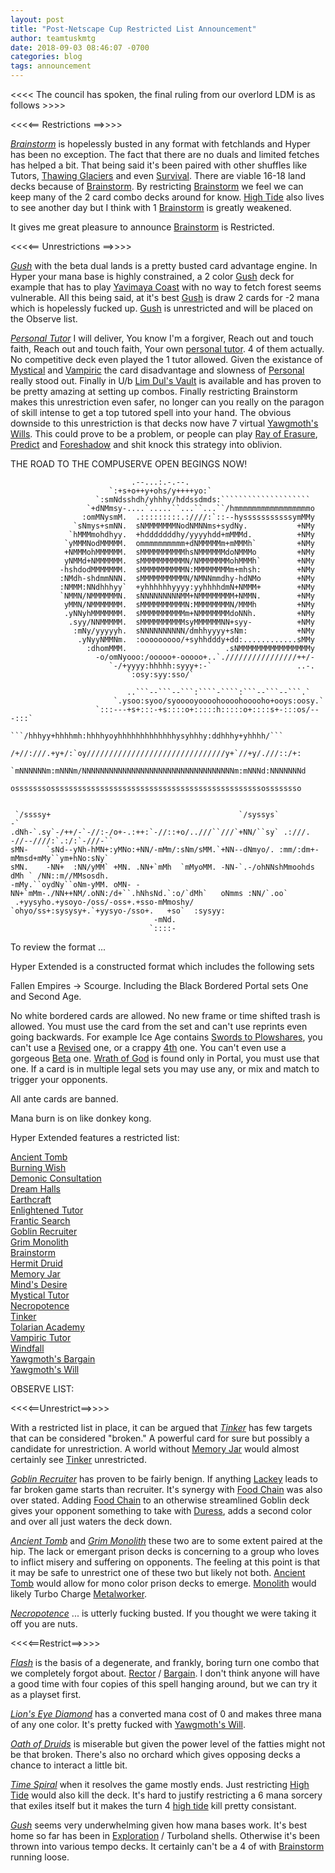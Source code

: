 ```yaml
---
layout: post
title: "Post-Netscape Cup Restricted List Announcement"
author: teamtuskmtg
date: 2018-09-03 08:46:07 -0700
categories: blog
tags: announcement
---
```


<<<< The council has spoken, the final ruling from our overlord LDM is as follows >>>>

<<<<== Restrictions ==>>>>

*<a href="https://scryfall.com/card/mmq/61/brainstorm">Brainstorm</a>* is hopelessly busted in any format with fetchlands and Hyper has been no exception. The fact that there are no duals and limited fetches has helped a bit. That being said it's been paired with other shuffles like Tutors, <a href="https://scryfall.com/card/all/144/thawing-glaciers">Thawing Glaciers</a> and even <a href="https://scryfall.com/card/exo/129/survival-of-the-fittest">Survival</a>. There are viable 16-18 land decks because of <a href="https://scryfall.com/card/mmq/61/brainstorm">Brainstorm</a>. By restricting <a href="https://scryfall.com/card/mmq/61/brainstorm">Brainstorm</a> we feel we can keep many of the 2 card combo decks around for know. <a href="https://scryfall.com/card/fem/18b/high-tide">High Tide</a> also lives to see another day but I think with 1 <a href="https://scryfall.com/card/mmq/61/brainstorm">Brainstorm</a> is greatly weakened.

It gives me great pleasure to announce <a href="https://scryfall.com/card/mmq/61/brainstorm">Brainstorm</a> is Restricted.

<<<<== Unrestrictions ==>>>>

*<a href="https://scryfall.com/card/mmq/82/gush">Gush</a>* with the beta dual lands is a pretty busted card advantage engine. In Hyper your mana base is highly constrained, a 2 color <a href="https://scryfall.com/card/mmq/82/gush">Gush</a> deck for example that has to play <a href="https://scryfall.com/card/apc/143/yavimaya-coast">Yavimaya Coast</a> with no way to fetch forest seems vulnerable. All this being said, at it's best <a href="https://scryfall.com/card/mmq/82/gush">Gush</a> is draw 2 cards for -2 mana which is hopelessly fucked up. <a href="https://scryfall.com/card/mmq/82/gush">Gush</a> is unrestricted and will be placed on the Observe list.

*<a href="https://scryfall.com/card/por/64/personal-tutor">Personal Tutor</a>* I will deliver, You know I'm a forgiver, Reach out and touch faith, Reach out and touch faith, Your own <a href="https://scryfall.com/card/por/64/personal-tutor">personal tutor</a>. 4 of them actually. No competitive deck even played the 1 tutor allowed. Given the existance of <a href="https://scryfall.com/card/mir/80/mystical-tutor">Mystical</a> and <a href="https://scryfall.com/card/vis/72/vampiric-tutor">Vampiric</a> the card disadvantage and slowness of <a href="https://scryfall.com/card/por/64/personal-tutor">Personal</a> really stood out. Finally in U/b <a href="https://scryfall.com/card/all/107/lim-d%C3%BBls-vault">Lim Dul's Vault</a> is available and has proven to be pretty amazing at setting up combos. Finally restricting Brainstorm makes this unrestriction even safer, no longer can you really on the paragon of skill intense to get a top tutored spell into your hand. The obvious downside to this unrestriction is that decks now have 7 virtual <a href="https://scryfall.com/card/usg/171/yawgmoths-will">Yawgmoth's Wills</a>. This could prove to be a problem, or people can play <a href="https://scryfall.com/card/ice/93/ray-of-erasure">Ray of Erasure</a>, <a href="https://scryfall.com/card/ody/94/predict">Predict</a> and <a href="https://scryfall.com/card/vis/33/foreshadow">Foreshadow</a> and shit knock this strategy into oblivion.

THE ROAD TO THE COMPUSERVE OPEN BEGINGS NOW!







                               .--...:.-.--.
                          `:+s+o++y+ohs/y++++yo:`
                       `:smNdsshdh/yhhhy/hddssdmds:````````````````````
                     `+dNMmsy-....`.....``...``...``/hmmmmmmmmmmmmmmmmmo
                    :omMNysmM.  .:::::::::.:////:`::--hysssssssssssymMMy
                  `sNmys+smNN.  sNMMMMMMMNodNMNNms+sydNy.           +NMy
                 `hMMMmohdhyy.  +hdddddddhy/yyyyhdd+mMMMd.          +NMy
                `yMMMNodMMMMM.  ommmmmmmmmm+dNMMMMMm+mMMMh`         +NMy
                +NMMMohMMMMMM.  sMMMMMMMMMMhsNMMMMMMdoNMMMo         +NMy
                yNMMd+NMMMMMM.  sMMMMMMMMMMN/NMMMMMMMohMMMh`        +NMy
               -hshdodMMMMMMM.  sMMMMMMMMMMN:MMMMMMMMm+mhsh:        +NMy
               :NMdh-shdmmNNN.  sMMMMMMMMMMN/NMNNmmdhy-hdNMo        +NMy
               :NMMM:NNdhhhyy`  +yhhhhhhyyyy:yyhhhhdmN+NMMM+        +NMy
               `NMMN/NMMMMMMN.  sNNNNNNNNNMM+NMMMMMMMM+NMMN.        +NMy
                yMMN/NMMMMMMM.  sMMMMMMMMMMN:MMMMMMMMN/MMMh         +NMy
                .yNNyhMMMMMMM.  sMMMMMMMMMMm+NMMMMMMMdoNNh.         +NMy
                 .syy/NNMMMMM.  sMMMMMMMMMMsyMMMMMMNN+syy-          +NMy
                  :mNy/yyyyyh.  sNNNNNNNNNN/dmhhyyyy+sNm:           +NMy
                   .yNyyNMMNm.  :ooooooooo/+syhhdddy+dd:............sMMy
                     :dhomMMM.                      .sNMMMMMMMMMMMMMMMMy
                       -o/omNyooo:/ooooo+-ooooo+..`.////////////////++/-
                          `-/+yyyy:hhhhh:syyy+:-`                   ..-.
                              `:osy:syy:sso/`

                              ..```--```--```:````-````:```--```--```.`
                           `.ysoo:syoo/syooooyoooohoooohooooho+ooys:oosy.`
                       `:::---+s+:::-+s::::o+:::::h:::::o+::::s+-:::os/---:::`
                    ```/hhhyy+hhhhmh:hhhhyoyhhhhhhhhhhhhhysyhhhy:ddhhhy+yhhhh/```
                  /+//:///.+y+/:`oy///////////////////////////////y+`//+y/.///::/+:
                 `mNNNNNNm:mNNNm/NNNNNNNNNNNNNNNNNNNNNNNNNNNNNNNNNNm:mNNNd:NNNNNNNd
                  osssssssosssssssssssssssssssssssssssssssssssssssssssssssossssssso


     `/ssssy+                                          `/syssys`                              -`
    .dNh-`.sy`-/++/-`-//:-/o+-.:++:`-//::+o/..///``///`+NN/``sy` .:///. -//--////:`.:/:`-///-``
    sMN-    `sNd--yNh-hMN+:yMNo:+NN/-mMm/:sNm/sMM.`+NN--dNmyo/. :mm/:dm+-mMmsd+mMy``ym+hNo:sNy`
    sMN.    -NN+  :NN/yMM` +MN. .NN+`mMh  `mMyoMM. -NN-`.-/ohNNshMmoohds dMh ` /NN::m//MMsosdh.
    -mMy.``oydNy``oNm-yMM. oMN- -NN+`mMm-./NN++NM/.oNN:/d+``.hNhsNd.`:o/`dMh`   oNmms :NN/`.oo`
     .+yysyho.+ysoyo-/oss/-oss+.+sso-mMmoshy/ `ohyo/ss+:sysysy+.`+yysyo-/sso+.   +so`  :sysyy:
                                    -mNd.
                                   `::::-


To review the format ...

Hyper Extended is a constructed format which includes the following sets

Fallen Empires -> Scourge. Including the Black Bordered Portal sets One and Second Age.

No white bordered cards are allowed. No new frame or time shifted trash is allowed. You must use the card from the set and can't use reprints even going backwards. For example Ice Age contains <a href="https://scryfall.com/card/ice/54/swords-to-plowshares">Swords to Plowshares</a>, you can't use a <a href="https://scryfall.com/card/3ed/41/swords-to-plowshares">Revised</a> one, or a crappy <a href="https://scryfall.com/card/4ed/52/swords-to-plowshares">4th</a> one. You can't even use a gorgeous <a href="https://scryfall.com/card/leb/41/swords-to-plowshares">Beta</a> one. <a href="https://scryfall.com/card/por/39/wrath-of-god">Wrath of God</a> is found only in Portal, you must use that one. If a card is in multiple legal sets you may use any, or mix and match to trigger your opponents.


All ante cards are banned.

Mana burn is on like donkey kong.

Hyper Extended features a restricted list:

<a href="https://scryfall.com/card/tmp/315/ancient-tomb">Ancient Tomb</a><br/>
<a href="https://scryfall.com/card/jud/83/burning-wish">Burning Wish</a><br/>
<a href="https://scryfall.com/card/ice/121/demonic-consultation">Demonic Consultation</a><br/>
<a href="https://scryfall.com/card/sth/28/dream-halls">Dream Halls</a><br/>
<a href="https://scryfall.com/card/tmp/222/earthcraft">Earthcraft</a><br/>
<a href="https://scryfall.com/card/mir/14/enlightened-tutor">Enlightened Tutor</a><br/>
<a href="https://scryfall.com/card/ulg/32/frantic-search">Frantic Search</a><br/>
<a href="https://scryfall.com/card/vis/80/goblin-recruiter">Goblin Recruiter</a><br/>
<a href="https://scryfall.com/card/ulg/126/grim-monolith">Grim Monolith</a><br/>
<a href="https://scryfall.com/card/mmq/61/brainstorm">Brainstorm</a><br/>
<a href="https://scryfall.com/card/sth/108/hermit-druid">Hermit Druid</a><br/>
<a href="https://scryfall.com/card/ulg/129/memory-jar">Memory Jar</a><br/>
<a href="https://scryfall.com/card/scg/41/minds-desire">Mind's Desire</a><br/>
<a href="https://scryfall.com/card/mir/80/mystical-tutor">Mystical Tutor</a><br/>
<a href="https://scryfall.com/card/ice/154/necropotence">Necropotence</a><br/>
<a href="https://scryfall.com/card/ulg/45/tinker">Tinker</a><br/>
<a href="https://scryfall.com/card/usg/330/tolarian-academy">Tolarian Academy</a><br/>
<a href="https://scryfall.com/card/vis/72/vampiric-tutor">Vampiric Tutor</a><br/>
<a href="https://scryfall.com/card/usg/111/windfall">Windfall</a><br/>
<a href="https://scryfall.com/card/uds/75/yawgmoths-bargain">Yawgmoth's Bargain</a><br/>
<a href="https://scryfall.com/card/usg/171/yawgmoths-will">Yawgmoth's Will</a><br/>

OBSERVE LIST:

<<<<==Unrestrict==>>>>

With a restricted list in place, it can be argued that *<a href="https://scryfall.com/card/ulg/45/tinker">Tinker</a>* has few targets that can be considered "broken." A powerful card for sure but possibly a candidate for unrestriction. A world without <a href="https://scryfall.com/card/ulg/129/memory-jar">Memory Jar</a> would almost certainly see <a href="https://scryfall.com/card/ulg/45/tinker">Tinker</a> unrestricted.

*<a href="https://scryfall.com/card/vis/80/goblin-recruiter">Goblin Recruiter</a>* has proven to be fairly benign. If anything <a href="https://scryfall.com/card/usg/190/goblin-lackey">Lackey</a> leads to far broken game starts than recruiter. It's synergy with <a href="https://scryfall.com/card/mmq/246/food-chain">Food Chain</a> was also over stated. Adding <a href="https://scryfall.com/card/mmq/246/food-chain">Food Chain</a> to an otherwise streamlined Goblin deck gives your opponent something to take with <a href="https://scryfall.com/card/usg/132/duress">Duress</a>, adds a second color and over all just waters the deck down.

*<a href="https://scryfall.com/card/tmp/315/ancient-tomb">Ancient Tomb</a>* and *<a href="https://scryfall.com/card/ulg/126/grim-monolith">Grim Monolith</a>* these two are to some extent paired at the hip. The lack or emergant prison decks is concerning to a group who loves to inflict misery and suffering on opponents. The feeling at this point is that it may be safe to unrestrict one of these two but likely not both. <a href="https://scryfall.com/card/tmp/315/ancient-tomb">Ancient Tomb</a> would allow for mono color prison decks to emerge. <a href="https://scryfall.com/card/ulg/126/grim-monolith">Monolith</a> would likely Turbo Charge <a href="https://scryfall.com/card/uds/135/metalworker">Metalworker</a>.

*<a href="https://scryfall.com/card/ice/154/necropotence">Necropotence</a>* ... is utterly fucking busted. If you thought we were taking it off you are nuts.

<<<<==Restrict==>>>>

*<a href="https://scryfall.com/card/mir/66/flash">Flash</a>* is the basis of a degenerate, and frankly, boring turn one combo that we completely forgot about. <a href="https://scryfall.com/card/uds/1/academy-rector">Rector</a> / <a href="https://scryfall.com/card/uds/75/yawgmoths-bargain">Bargain</a>. I don't think anyone will have a good time with four copies of this spell hanging around, but we can try it as a playset first.

*<a href="https://scryfall.com/card/mir/307/lions-eye-diamond">Lion's Eye Diamond</a>* has a converted mana cost of 0 and makes three mana of any one color. It's pretty fucked with <a href="https://scryfall.com/card/usg/171/yawgmoths-will">Yawgmoth's Will</a>.

*<a href="https://scryfall.com/card/exo/115/oath-of-druids">Oath of Druids</a>* is miserable but given the power level of the fatties might not be that broken. There's also no orchard which gives opposing decks a chance to interact a little bit.

*<a href="https://scryfall.com/card/usg/103/time-spiral">Time Spiral</a>* when it resolves the game mostly ends. Just restricting <a href="https://scryfall.com/card/fem/18b/high-tide">High Tide</a> would also kill the deck. It's hard to justify restricting a 6 mana sorcery that exiles itself but it makes the turn 4 <a href="https://scryfall.com/card/fem/18b/high-tide">high tide</a> kill pretty consistant.

*<a href="https://scryfall.com/card/mmq/82/gush">Gush</a>* seems very underwhelming given how mana bases work. It's best home so far has been in <a href="https://scryfall.com/card/usg/250/exploration">Exploration</a> / Turboland shells. Otherwise it's been thrown into various tempo decks. It certainly can't be a 4 of with <a href="https://scryfall.com/card/mmq/61/brainstorm">Brainstorm</a> running loose.
